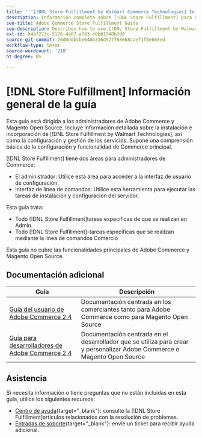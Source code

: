 ```yaml
---
title: '''[!DNL Store Fulfillment by Walmart Commerce Technologies] Información general de la guía'
description: Información completa sobre [!DNL Store Fulfillment] para administradores de Adobe Commerce y Magento Open Source, incluida la instalación y la integración
seo-title: Adobe Commerce Store Fulfillment Guide
seo-description: Describes how to use [!DNL Store Fulfillment by Walmart Technologies] services with Adobe Commerce or Magento Open Source.
exl-id: b4af273c-5176-4a67-a783-e0bb1740b3d8
source-git-commit: 26d0ddbcbe648b336d527788668caef1f8e688ed
workflow-type: tm+mt
source-wordcount: '218'
ht-degree: 0%

---
```


# [!DNL Store Fulfillment] Información general de la guía

Esta guía está dirigida a los administradores de Adobe Commerce y Magento Open Source. Incluye información detallada sobre la instalación e incorporación de [!DNL Store Fulfillment by Walmart Technologies], así como la configuración y gestión de los servicios. Supone una comprensión básica de la configuración y funcionalidad de Commerce principal.

[!DNL Store Fulfillment] tiene dos áreas para administradores de Commerce:

* El administrador: Utilice esta área para acceder a la interfaz de usuario de configuración.
* Interfaz de línea de comandos: Utilice esta herramienta para ejecutar las tareas de instalación y configuración del servidor.

Esta guía trata:

* Todo [!DNL Store Fulfillment]tareas específicas de que se realizan en Admin.
* Todo [!DNL Store Fulfillment]-tareas específicas que se realizan mediante la línea de comandos Comercio

Esta guía no cubre las funcionalidades principales de Adobe Commerce y Magento Open Source.

## Documentación adicional

| Guía | Descripción |
|-----------------------------------------------------------------------|---------------------------------------------------------------------------------------------------|
| [Guía del usuario de Adobe Commerce 2.4](https://docs.magento.com/user-guide/) | Documentación centrada en los comerciantes tanto para Adobe Commerce como para Magento Open Source |
| [Guía para desarrolladores de Adobe Commerce 2.4](https://devdocs.magento.com/) | Documentación centrada en el desarrollador que se utiliza para crear y personalizar Adobe Commerce o Magento Open Source |

## Asistencia

Si necesita información o tiene preguntas que no están incluidas en esta guía, utilice los siguientes recursos:

* [Centro de ayuda](https://support.magento.com/hc/en-us){target=&quot;_blank&quot;}: consulte la [!DNL Store Fulfillment]artículos relacionados con la resolución de problemas.
* [Entradas de soporte](https://support.magento.com/hc/en-us/articles/360000913794#submit-ticket){target=&quot;_blank&quot;}: envíe un ticket para recibir ayuda adicional.
